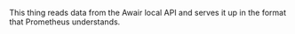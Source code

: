 This thing reads data from the Awair local API and serves it up in the format that Prometheus understands.
